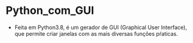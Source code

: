 # Python_com_GUI
- Feita em Python3.8, é um gerador de GUI (Graphical User Interface), que permite criar janelas com as mais diversas funções pŕaticas.
